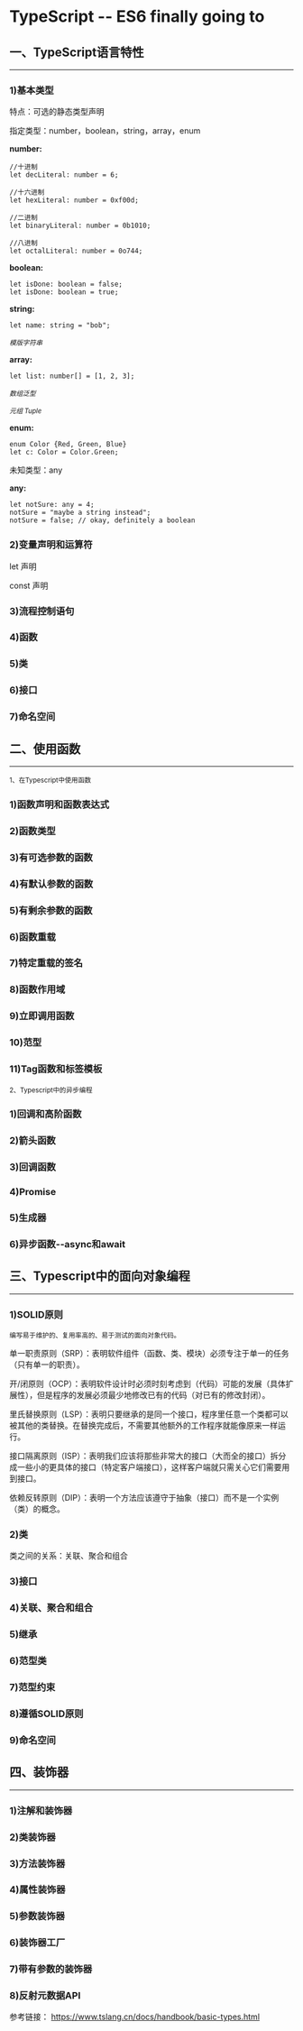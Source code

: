 # TypeScript -- ES6 finally going to

## 一、TypeScript语言特性

---

### 1)基本类型

特点：可选的静态类型声明

指定类型：number，boolean，string，array，enum

**number:**
```
//十进制
let decLiteral: number = 6;

//十六进制
let hexLiteral: number = 0xf00d;

//二进制
let binaryLiteral: number = 0b1010;

//八进制
let octalLiteral: number = 0o744; 
```

**boolean:**
```
let isDone: boolean = false;
let isDone: boolean = true;
```

**string:**
```
let name: string = "bob";
```
<small><i>模版字符串</i></small>

**array:**
```
let list: number[] = [1, 2, 3];
```
<small><i>数组泛型</i></small>

<small><i>元组 Tuple</i></small>

**enum:**
```
enum Color {Red, Green, Blue}
let c: Color = Color.Green;
```

未知类型：any

**any:**
```
let notSure: any = 4;
notSure = "maybe a string instead";
notSure = false; // okay, definitely a boolean
```

### 2)变量声明和运算符

let 声明

const 声明


### 3)流程控制语句






### 4)函数
### 5)类
### 6)接口
### 7)命名空间

## 二、使用函数

---

<small>1、在Typescript中使用函数</small>
### 1)函数声明和函数表达式
### 2)函数类型
### 3)有可选参数的函数
### 4)有默认参数的函数
### 5)有剩余参数的函数
### 6)函数重载
### 7)特定重载的签名
### 8)函数作用域
### 9)立即调用函数
### 10)范型
### 11)Tag函数和标签模板

<small>2、Typescript中的异步编程</small>
### 1)回调和高阶函数
### 2)箭头函数
### 3)回调函数
### 4)Promise
### 5)生成器
### 6)异步函数--async和await

## 三、Typescript中的面向对象编程

---


### 1)SOLID原则

<small>编写易于维护的、复用率高的、易于测试的面向对象代码。</small>



单一职责原则（SRP）：表明软件组件（函数、类、模块）必须专注于单一的任务（只有单一的职责）。

开/闭原则（OCP）：表明软件设计时必须时刻考虑到（代码）可能的发展（具体扩展性），但是程序的发展必须最少地修改已有的代码（对已有的修改封闭）。

里氏替换原则（LSP）：表明只要继承的是同一个接口，程序里任意一个类都可以被其他的类替换。在替换完成后，不需要其他额外的工作程序就能像原来一样运行。

接口隔离原则（ISP）：表明我们应该将那些非常大的接口（大而全的接口）拆分成一些小的更具体的接口（特定客户端接口），这样客户端就只需关心它们需要用到接口。

依赖反转原则（DIP）：表明一个方法应该遵守于抽象（接口）而不是一个实例（类）的概念。


### 2)类

类之间的关系：关联、聚合和组合

### 3)接口
### 4)关联、聚合和组合
### 5)继承
### 6)范型类
### 7)范型约束
### 8)遵循SOLID原则
### 9)命名空间

## 四、装饰器

---

### 1)注解和装饰器
### 2)类装饰器
### 3)方法装饰器
### 4)属性装饰器
### 5)参数装饰器
### 6)装饰器工厂
### 7)带有参数的装饰器
### 8)反射元数据API




参考链接：
https://www.tslang.cn/docs/handbook/basic-types.html